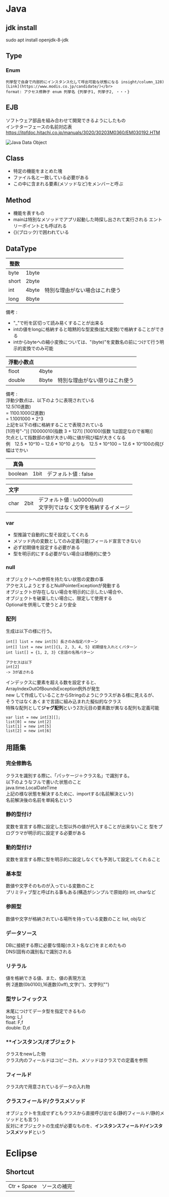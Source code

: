 # Java

## jdk install 
sudo apt install openjdk-8-jdk

## Type
### **Enum** 
    列挙型で自身で内部的にインスタンス化して呼出可能な状態になる insight/column_128) [Link](https://www.modis.co.jp/candidate/)</br>
    format: アクセス修飾子 enum 列挙名 {列挙子1, 列挙子2, ・・・}


## EJB
ソフトウェア部品を組み合わせて開発できるようにしたもの  
インテターフェースの名前対応表  
https://itpfdoc.hitachi.co.jp/manuals/3020/30203M0360/EM030192.HTM


![Java Data Object](https://github.com/s18013/Memo/blob/main/img/java_data_object.png "Title")



## **Class**
- 特定の機能をまとめた塊</br>
- ファイル名と一致している必要がある</br>
- この中に含まれる要素(メソッドなど)をメンバーと呼ぶ

## **Method**
- 機能を表すもの<br>
- mainは特別なメソッドでアプリ起動した時探し出されて実行される
エントリーポイントとも呼ばれる<br>
- {}(ブロック)で囲われている

## **DataType**
|整数 |    |    |
|----|----|----|
|byte|1byte||
|short|2byte||
|int|4byte|特別な理由がない場合はこれ使う|
|long|8byte||

備考 : </br>
- "_"で桁を区切って読み易くすることが出来る
- intの値をlongに格納すると暗黙的な型変換(拡大変換)で格納することができる
- intからbyteへの縮小変換については、"(byte)"を変数名の前につけて行う明示的変換でのみ可能


|浮動小数点 |    |    |
|----|----|----|
|floot|4byte||
|double|8byte|特別な理由がない限りはこれ使う|

備考 : </br>
浮動少数点は、以下のように表現されている</br>
12.5(10進数)</br>
= 1100.1000(2進数) </br>
= 1.1001000 * 2^3</br>
上記を以下の様に格納することで表現されている</br>
[1(符号"-")] [10000010(指数 3 + 127)] [100100(仮数 1は固定なので省略)]</br>
欠点として指数部の値が大きい時に値が飛び幅が大きくなる</br>
例　12.5 * 10^10 ~ 12.6 * 10^10 よりも　12.5 * 10^100 ~ 12.6 * 10^100の飛び幅はでかい

|真偽 |    |    |
|----|----|----|
|boolean|1bit|デフォルト値 : false|

|文字 |    |    |
|----|----|----|
|char|2bit|デフォルト値 : \u0000(null)</br>文字列ではなく文字を格納するイメージ|

### **var**
- 型推論で自動的に型そ設定してくれる
- メソッド内の変数としてのみ定義可能(フィールド宣言できない)
- 必ず初期値を設定する必要がある
- 型を明示的にする必要がない場合は積極的に使う

### null
オブジェクトへの参照を持たない状態の変数の事</br>
アクセスしようとするとNullPointerExceptionが発動する</br>
オブジェクトが存在しない場合を明示的に示したい場合や、</br>
オブジェクトを破棄したい場合に、限定して使用する</br>
Optionalを併用して使うとより安全

### **配列**
生成は以下の様に行う。
```
int[] list = new int[5] 長さのみ指定パターン
int[] list = new int[]{1, 2, 3, 4, 5} 初期値を入れとくパターン
int list[] = {1, 2, 3} C言語の名残パターン

アクセスは以下
int[2]
-> 3が返される
```
インデックスに要素を超える数を設定すると、ArrayIndexOutOfBoundsException例外が発生</br>
new して作成していることからStringのようにクラスがある様に見えるが、</br>
そうではなくあくまで言語に組み込まれた擬似的なクラス</br>
特殊な配列として**ジャグ配列**という2次元目の要素数が異なる配列も定義可能
```
var list = new int[3][];
list[0] = new int[2]
list[1] = new int[5]
list[2] = new int[6]
```



## **用語集**

### **完全修飾名**
クラスを識別する際に、「パッケージ＋クラス名」で識別する。</br>
以下のようなフルで書いた状態のこと</br>
java.time.LocalDateTime</br>
上記の様な状態を解決するために、importする(名前解決という)</br>
名前解決後の名前を単純名という


### **静的型付け**
変数を宣言する際に設定した型以外の値が代入することが出来ないこと
型をプログラマが明示的に設定する必要がある

### **動的型付け**
変数を宣言する際に型を明示的に設定しなくても予測して設定してくれること

### **基本型**
数値や文字そのものが入っている変数のこと</br>
プリミティブ型と呼ばれる事もある(構造がシンプルで原始的)
int, charなど

### **参照型**
数値や文字が格納されている場所を持っている変数のこと
list, objなど

### **データソース**
DBに接続する際に必要な情報(ホスト名など)をまとめたもの</br>
DNS(固有の識別名)で識別される

### **リテラル**
値を格納できる値、また、値の表現方法</br>
例 2進数(0b0100),16進数(0xff),文字('')、文字列("")

### **型サレフィックス**
末尾につけてデータ型を指定できるもの</br>
long: L,l </br>
float: F,f </br>
double: D,d</br>

### **インスタンス/オブジェクト
クラスをnewした物</br>
クラス内のフィールドはコピーされ、メソッドはクラスでの定義を参照

### **フィールド**
クラス内で用意されているデータの入れ物

### **クラスフィールド/クラスメソッド**
オブジェクトを生成せずともクラスから直接呼び出せる(静的フィールド/静的メソッドとも言う)</br>
反対にオブジェクトの生成が必要なものを、**インスタンスフィールド/インスタンスメソッド**という


# Eclipse

## Shortcut
|    |    |
|----|----|
|Ctr + Space|ソースの補完|